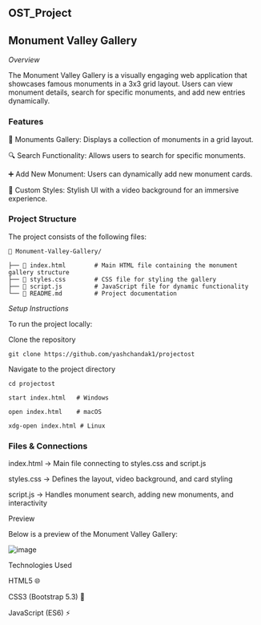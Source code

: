 <h2>OST_Project</h2>

<h2>Monument Valley Gallery</h2>

*Overview*

The Monument Valley Gallery is a visually engaging web application that showcases famous monuments in a 3x3 grid layout. Users can view monument details, search for specific monuments, and add new entries dynamically.

<h3>Features</h3>

📸 Monuments Gallery: Displays a collection of monuments in a grid layout.

🔍 Search Functionality: Allows users to search for specific monuments.

➕ Add New Monument: Users can dynamically add new monument cards.

🎨 Custom Styles: Stylish UI with a video background for an immersive experience.

<h3>Project Structure</h3>

The project consists of the following files:

```
📂 Monument-Valley-Gallery/

├── 📄 index.html        # Main HTML file containing the monument gallery structure
├── 📄 styles.css        # CSS file for styling the gallery
├── 📄 script.js         # JavaScript file for dynamic functionality
└── 📄 README.md         # Project documentation
```

*Setup Instructions*

To run the project locally:

Clone the repository

``
git clone https://github.com/yashchandak1/projectost
``

Navigate to the project directory

``
cd projectost
``

```
start index.html   # Windows

open index.html    # macOS

xdg-open index.html # Linux
```

<h3>Files & Connections</h3>

index.html → Main file connecting to styles.css and script.js

styles.css → Defines the layout, video background, and card styling

script.js → Handles monument search, adding new monuments, and interactivity

Preview

Below is a preview of the Monument Valley Gallery:

![image](https://github.com/user-attachments/assets/d0731932-b485-445f-9ba8-0b9eb16e586b)


Technologies Used

HTML5 🌐

CSS3 (Bootstrap 5.3) 🎨

JavaScript (ES6) ⚡



